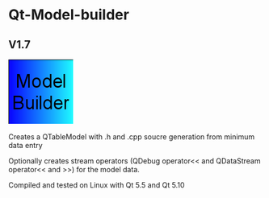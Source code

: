 # Qt-Model-builder
## V1.7

<img src="logo.png">

Creates a QTableModel with .h and .cpp soucre generation from minimum data entry

Optionally creates stream operators (QDebug operator<< and QDataStream operator<< and >>) for the model data.

Compiled and tested on Linux with Qt 5.5 and Qt 5.10

